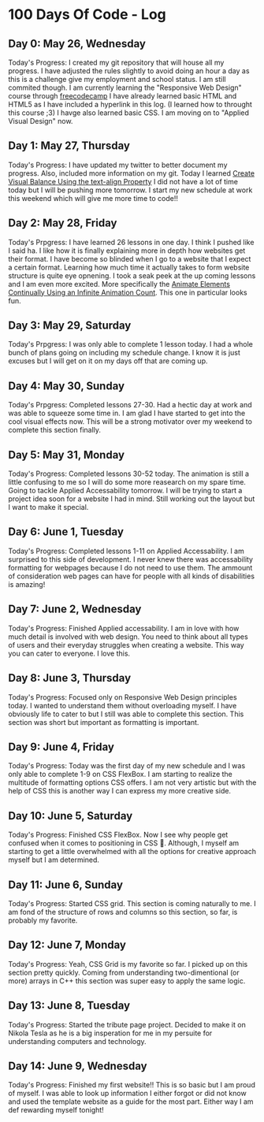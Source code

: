<h1>100 Days Of Code - Log</h1>


<h2>Day 0: May 26, Wednesday</h2>
Today's Progress: I created my git repository that will house all my progress. I have adjusted the rules slightly to avoid doing an hour a day as this
is a challenge give my employment and school status. I am still commited though. I am currently learning the "Responsive Web Design" course through <a href="https://www.freecodecamp.org/learn/responsive-web-design/">freecodecamp</a>
I have already learned basic HTML and HTML5 as I have included a hyperlink in this log. (I learned how to throught this course ;3) I havge also learned basic CSS. I am moving on
to "Applied Visual Design" now.

<h2>Day 1: May 27, Thursday</h2>
Today's Progress: I have updated my twitter to better document my progress. Also, included more information on my git. Today I learned <a href="https://www.freecodecamp.org/learn/responsive-web-design/applied-visual-design/create-visual-balance-using-the-text-align-property">Create Visual Balance Using the text-align Property</a> I did not have a lot of time today but I will be pushing more tomorrow. I start my new schedule at work this weekend which will give me more time to code!!


<h2>Day 2: May 28, Friday</h2>
Today's Prpgress: I have learned 26 lessons in one day. I think I pushed like I said ha. I like how it is finally explaining more in depth how websites get their format. I have become so blinded when I go to a website that I expect a certain format. Learning how much time it actually takes to form website structure is quite eye opnening. I took a seak peek at the up coming lessons and I am even more excited. More specifically the <a href="https://www.freecodecamp.org/learn/responsive-web-design/applied-visual-design/animate-elements-continually-using-an-infinite-animation-count">Animate Elements Continually Using an Infinite Animation Count</a>. This one in particular looks fun.


<h2>Day 3: May 29, Saturday</h2>
Today's Prpgress: I was only able to complete 1 lesson today. I had a whole bunch of plans going on including my schedule change. I know it is just excuses but I will get on it on my days off that are coming up.


<h2>Day 4: May 30, Sunday</h2>
Today's Prpgress: Completed lessons 27-30. Had a hectic day at work and was able to squeeze some time in. I am glad I have started to get into the cool visual effects now. This will be a strong motivator over my weekend to complete this section finally.


<h2>Day 5: May 31, Monday</h2>
Today's Progress: Completed lessons 30-52 today. The animation is still a little confusing to me so I will do some more reasearch on my spare time. Going to tackle Applied Accessability tomorrow. I will be trying to start a project idea soon for a website I had in mind. Still working out the layout but I want to make it special.


<h2>Day 6: June 1, Tuesday</h2>
Today's Progress: Completed lessons 1-11 on Applied Accessability. I am surprised to this side of development. I never knew there was accessability formatting for webpages because I do not need to use them. The ammount of consideration web pages can have for people with all kinds of disabilities is amazing!


<h2>Day 7: June 2, Wednesday</h2>
Today's Progress: Finished Applied accessability. I am in love with how much detail is involved with web design. You need to think about all types of users and their everyday struggles when creating a website. This way you can cater to everyone. I love this.


<h2>Day 8: June 3, Thursday</h2>
Today's Progress: Focused only on Responsive Web Design principles today. I wanted to understand them without overloading myself. I have obviously life to cater to but I still was able to complete this section. This section was short but important as formatting is important.


<h2>Day 9: June 4, Friday</h2>
Today's Progress: Today was the first day of my new schedule and I was only able to complete 1-9 on CSS FlexBox. I am starting to realize the multitude of formatting options CSS offers. I am not very artistic but with the help of CSS this is another way I can express my more creative side.


<h2>Day 10: June 5, Saturday</h2>
Today's Progress: Finished CSS FlexBox. Now I see why people get confused when it comes to positioning in CSS &#129315. Although, I myself am starting to get a little overwhelmed with all the options for creative approach myself but I am determined.


<h2>Day 11: June 6, Sunday</h2>
Today's Progress: Started CSS grid. This section is coming naturally to me. I am fond of the structure of rows and columns so this section, so far, is probably my favorite.


<h2>Day 12: June 7, Monday</h2>
Today's Progress: Yeah, CSS Grid is my favorite so far. I picked up on this section pretty quickly. Coming from understanding two-dimentional (or more) arrays in C++ this section was super easy to apply the same logic.


<h2>Day 13: June 8, Tuesday</h2>
Today's Progress: Started the tribute page project. Decided to make it on Nikola Tesla as he is a big insperation for me in my persuite for understanding computers and technology. 


<h2>Day 14: June 9, Wednesday</h2>
Today's Progress: Finished my first website!! This is so basic but I am proud of myself. I was able to look up information I either forgot or did not know and used the template website as a guide for the most part. Either way I am def rewarding myself tonight!
